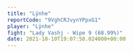 ```yaml
---
title: "Lÿnhe"
reportCode: "9VghCRJvynYPpxG1"
player: "Lÿnhe"
fight: "Lady Vashj - Wipe 9 (68.99%)"
date: 2021-10-10T19:07:58.024000+00:00
---
```

